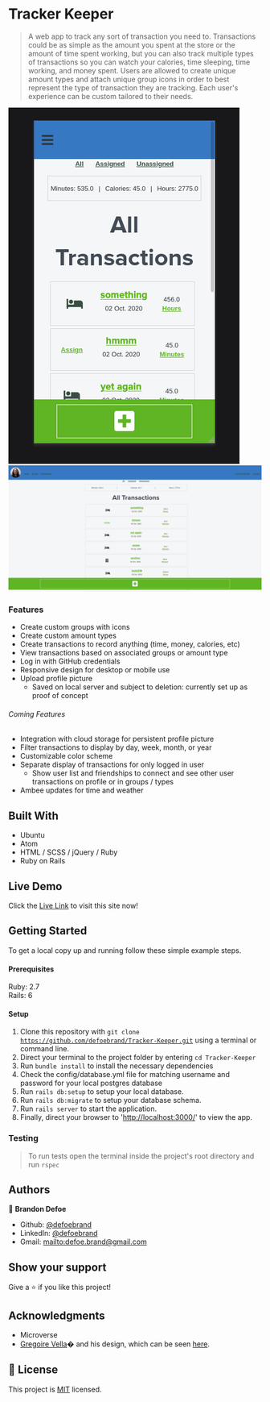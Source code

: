 # Tracker Keeper

> A web app to track any sort of transaction you need to. Transactions could be as simple as the amount you spent at the store or the amount of time spent working, but you can also track multiple types of transactions so you can watch your calories, time sleeping, time working, and money spent. Users are allowed to create unique amount types and attach unique group icons in order to best represent the type of transaction they are tracking. Each user's experience can be custom tailored to their needs.

![screenshot](public/TransactionScreenshot.png)
![screenshot](public/FullTransactionsScreenshot.png)

### Features

-   Create custom groups with icons
-   Create custom amount types
-   Create transactions to record anything (time, money, calories, etc)
-   View transactions based on associated groups or amount type
-   Log in with GitHub credentials
-   Responsive design for desktop or mobile use
-   Upload profile picture
    -   Saved on local server and subject to deletion: currently set up as proof of concept

###### Coming Features

-   Integration with cloud storage for persistent profile picture
-   Filter transactions to display by day, week, month, or year
-   Customizable color scheme
-   Separate display of transactions for only logged in user
    -   Show user list and friendships to connect and see other user transactions on profile or in groups / types
-   Ambee updates for time and weather

## Built With

-   Ubuntu
-   Atom
-   HTML / SCSS / jQuery / Ruby
-   Ruby on Rails

## Live Demo

Click the [Live Link](https://vast-basin-15172.herokuapp.com/) to visit this site now!

## Getting Started

To get a local copy up and running follow these simple example steps.

#### Prerequisites

Ruby: 2.7  
Rails: 6

#### Setup

1.  Clone this repository with `git clone` [`https://github.com/defoebrand/Tracker-Keeper.git`](https://github.com/defoebrand/Tracker-Keeper.git) using a terminal or command line.
2.  Direct your terminal to the project folder by entering `cd Tracker-Keeper`
3.  Run `bundle install` to install the necessary dependencies
4.  Check the config/database.yml file for matching username and password for your local postgres database
5.  Run `rails db:setup` to setup your local database.
6.  Run `rails db:migrate` to setup your database schema.
7.  Run `rails server` to start the application.
8.  Finally, direct your browser to '<http://localhost:3000/>' to view the app.

### Testing

> To run tests open the terminal inside the project's root directory and run `rspec`

## Authors

👤 **Brandon Defoe**

-   Github: [@defoebrand](https://github.com/defoebrand)
-   LinkedIn: [@defoebrand](https://www.linkedin.com/in/defoebrand/)
-   Gmail: <mailto:defoe.brand@gmail.com>

## Show your support

Give a ⭐️ if you like this project!

## Acknowledgments

-   Microverse
-   [Gregoire Vella](https://www.behance.net/gregoirevella)� and his design, which can be seen [here](https://www.behance.net/gallery/19759151/Snapscan-iOs-design-and-branding?tracking_source=).

## 📝 License

This project is [MIT](lic.url) licensed.
